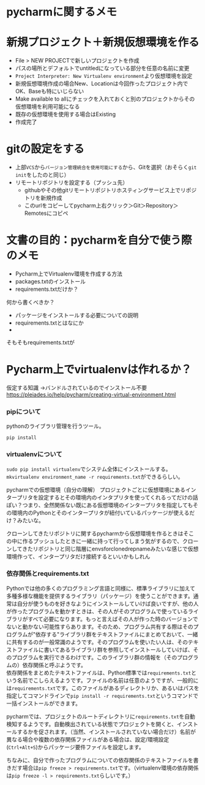 # pycharmに関するメモ

# 新規プロジェクト＋新規仮想環境を作る
- File > NEW PROJECTで新しいプロジェクトを作成
- パスの場所とデフォルトでuntitledになっている部分を任意の名前に変更
- `Project Interpreter: New Virtualenv environment`より仮想環境を設定
- 新規仮想環境作成の場合New、Locationは今回作ったプロジェクト内でOK、Baseも特にいじらない
- Make available to allにチェックを入れておくと別のプロジェクトからその仮想環境を利用可能になる
- 既存の仮想環境を使用する場合はExisting
- 作成完了

# gitの設定をする
- 上部`VCS`から`バージョン管理統合を使用可能にする`から、Gitを選択（おそらく`git init`をしたのと同じ）
- リモートリポジトリを設定する（プッシュ先）
  - githubやその他gitリモートリポジトリホスティングサービス上でリポジトリを新規作成
  - このurlをコピーしてpycharm上右クリック＞Git＞Repository＞Remotesにコピペ

 # 文書の目的：pycharmを自分で使う際のメモ

- Pycharm上でVirtualenv環境を作成する方法
- packages.txtのインストール
- requirements.txtだけか？



何から書くべきか？
- パッケージをインストールする必要についての説明
- requirements.txtとはなにか
-

そもそもrequirements.txtが

# Pycharm上でvirtualenvは作れるか？
仮定する知識
→バンドルされているのでインストール不要
https://pleiades.io/help/pycharm/creating-virtual-environment.html

### pipについて
pythonのライブラリ管理を行うツール。

`pip install `

### virtualenvについて
`sudo pip install virtualenv`でシステム全体にインストールする。
`mkvirtualenv environment_name -r requirements.txt`ができるらしい。

pycharmでの仮想環境（自分の理解）
プロジェクトごとに仮想環境にあるインタープリタを設定するとその環境内のインタプリタを使ってくれるってだけの話ぽい？つまり、全然関係ない既にある仮想環境のインタープリタを指定してもその環境内のPythonとそのインタープリタが紐付いているパッケージが使えるだけ？みたいな。

クローンしてきたリポジトリに関するpycharmから仮想環境を作るときはそこの中に作るプッシュしたときに一緒に持って行ってしまう気がするので、クローンしてきたリポジトリと同じ階層にenvsforclonedrepnameみたいな感じで仮想環境作って、インタープリタだけ接続するといいかもしれん

### 依存関係とrequirements.txt
Pythonでは他の多くのプログラミング言語と同様に、標準ライブラリに加えて多種多様な機能を提供するライブラリ（パッケージ）を使うことができます。通常は自分が使うものを好きなようにインストールしていけば良いですが、他の人が作ったプログラムを動かすときは、その人がそのプログラムで使っているライブラリがすべて必要になります。もっと言えばその人が作った時のバージョンでないと動かない可能性すらあります。そのため、プログラム共有する際はそのプログラムが"依存する"ライブラリ群をテキストファイルにまとめておいて、一緒に共有するのが一般常識のようです。そのプログラムを使いたい人は、そのテキストファイルに書いてあるライブラリ群を参照してインストールしていけば、そのプログラムを実行できるわけです。このライブラリ群の情報を（そのプログラムの）依存関係と呼ぶようです。  
依存関係をまとめたテキストファイルは、Python標準では`requirements.txt`という名前でこしらえるようです。ファイルの名前は任意のようですが、一般的には`requirements.txt`です。このファイルがあるディレクトリか、あるいはパスを指定してコマンドラインで`pip install -r requirements.txt`というコマンドで一括インストールができます。  

pycharmでは、プロジェクトのルートディレクトリに`requirements.txt`を自動検知するようです。自動検出されている状態でプロジェクトを開くと、インストールするかを促されます。（当然、インストールされていない場合だけ）名前が異なる場合や複数の依存関係ファイルがある場合は、設定/環境設定(`Ctrl+Alt+S`)からパッケージ要件ファイルを設定します。


ちなみに、自分で作ったプログラムについての依存関係のテキストファイルを書きだす場合は`pip freeze > requirements.txt`です。（virtualenv環境の依存関係は`pip freeze -l > requirements.txt`らしいです。）
